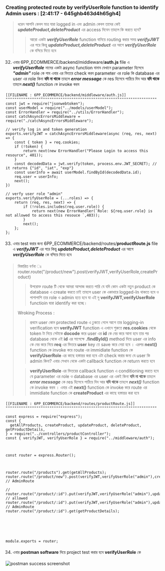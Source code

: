 


### Creating protected route by verifyUserRole function to identify Admin users : [2:41:17 - 645ghb463d4h65gh4]

> ধরেন আপনি কেবল মাত্র যারা logged in এবং admin কেবল তাদের কেই **_updateProduct,deleteProduct_** এর access দিবেন তাহলে কি করতে হবে?
>> আরো একটা **_verifyUserRole_** function বানিয়ে routing করার সময় **_verifyJWT_** এর পরে কিন্তু **_updateProduct,deleteProduct_** এর আগে **_verifyUserRole_** কে বসিয়ে দিতে হবে

####
32. এবার 6PP_ECOMMERCE/backend/middleware/**auth.js** file এ **_verifyUserRole_** নামের একটা async function বানাব যেখানে parameter হিসেবে **_"admin"_** role কে পাব এবার এর ভিতরে check করব parameter এর role কি database এর user এর role কিনা **যদি না থাকে** তাহলে **_error message_** কে res হিসেবে পাঠিয়ে দিব আর **যদি থাকে** তাহলে **_next()_** function কে invoke করব

####
```http
[[FILENAME : 6PP_ECOMMERCE/backend/middleware/auth.js]]
"""""""""""""""""""""""""""""""""""""""""""""""""""""""""""""""""""""
const jwt = require("jsonwebtoken");
const userModel = require("../models/userModel");
const ErrorHandler = require("../utils/ErrorHandler");
const catchAsyncErrorsMiddleware = require("./catchAsyncErrorsMiddleware");

// verify log in and token generation
exports.verifyJWT = catchAsyncErrorsMiddleware(async (req, res, next) => {
    const { token } = req.cookies;
    if (!token) {
        return next(new ErrorHandler("Please Login to access this resource", 401));
    }
    const decodedData = jwt.verify(token, process.env.JWT_SECRET); // it returns {"id", "iat", "exp"}
    const userInfo = await userModel.findById(decodedData.id);
    req.user = userInfo;
    next();
})

// verfy user role "admin"
exports.verifyUserRole = (...roles) => {
    return (req, res, next) => {
        if (!roles.includes(req.user.role)) {
            return next(new ErrorHandler(`Role: ${req.user.role} is not allowed to access this resouce `,403));
        }
        next();
    };
};
```
####

33. এবার test করার জন্য 6PP_ECOMMERCE/backend/routes/**productRoute.js** file এ **_verifyJWT_** এর পরে কিন্তু **_updateProduct,deleteProduct_** এর আগে **_verifyUserRole_** কে বসিয়ে দিতে হবে
####

> বিস্তারিত বর্ণনা ঃ router.route("/product/new").post(verifyJWT,verifyUserRole,createProduct)
>
>> উপরোক্ত route টি থেকে আমরা আন্দাজ করতে পারি যে যদি কোন একটা নতুন product কে database এ create করতে চাই তাহলে user কে একাধারে logged-In থাকতে হবে ও পাশাপাশি তার role ও admin হতে হবে যা এই দু **verifyJWT,verifyUserRole** functioin দ্বারা identify করা হচ্ছে। 
>
> Wroking Process :
>> প্রথমে user কোন protected route এ ঢুকতে গেলে আগে তার logging-in verification হবে **verifyJWT** function এ এখানে শুরুতে **res.cookies** থেকে token টা নিয়ে সেটাকে **docode** করে user এর **id** কে বের করে আনা হবে তার পর database থেকে এই **id** এর সাপেক্ষে **.findById()** method দিয়ে user এর info কে বের করে নিয়ে **req** এর ভিতরে **user** key তে save করে নেয়া হবে । এরপর **next()** function কে invoke করে route এর immidiate function কে **verifyUserRole** এর কাছে হস্তান্তর করা হবে এটা check করার জন্য যে user কি admin কিনা? এবার সেখান থেকে একটা callback function কে return করতে হবে
>
>> **verifyUserRole** এর ভিতরের callback function এ conditioning করতে হবে যে parameter এর role ও database এর user এর একই কিনা **যদি না থাকে** তাহলে **_error message_** কে res হিসেবে পাঠিয়ে দিব আর **যদি থাকে** তাহলে **_next()_** function কে invoke করব । এবার এই **next()** function কে invoke করে route এর immidiate function কে **createProduct** এর কাছে হস্তান্তর করা হবে

####
```http
[[FILENAME : 6PP_ECOMMERCE/backend/routes/productRoute.js]]
"""""""""""""""""""""""""""""""""""""""""""""""""""""""""""""""""""""

const express = require("express");
const {
  getAllProducts, createProduct, updateProduct, deleteProduct, getProductDetails,
} = require("../controllers/productController");
const { verifyJWT, verifyUserRole } = require("../middleware/auth");



const router = express.Router();



router.route("/products").get(getAllProducts);
router.route("/product/new").post(verifyJWT,verifyUserRole("admin"),createProduct); // AdminRoute

// router.route("/product/:id").put(verifyJWT,verifyUserRole("admin"),updateProduct).delete(verifyJWT,verifyUserRole("admin"),deleteProduct).get(getProductDetails); // allowed
router.route("/product/:id").put(verifyJWT,verifyUserRole("admin"),updateProduct).delete(verifyJWT,verifyUserRole("admin"),deleteProduct) // AdminRoute
router.route("/product/:id").get(getProductDetails);






module.exports = router;
```
####

34. এবার **postman software** দিয়ে project test করার হবে **verifyUserRole** কে
####

####
![postman success screenshot](https://i.ibb.co/q54WFMy/xcv.png)
####

